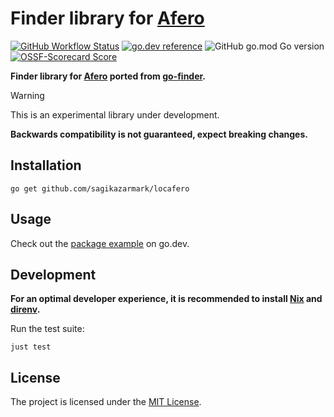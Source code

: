 # Finder library for [Afero](https://github.com/spf13/afero)

[![GitHub Workflow Status](https://img.shields.io/github/actions/workflow/status/sagikazarmark/locafero/ci.yaml?style=flat-square)](https://github.com/sagikazarmark/locafero/actions/workflows/ci.yaml)
[![go.dev reference](https://img.shields.io/badge/go.dev-reference-007d9c?logo=go&logoColor=white&style=flat-square)](https://pkg.go.dev/mod/github.com/sagikazarmark/locafero)
![GitHub go.mod Go version](https://img.shields.io/github/go-mod/go-version/sagikazarmark/locafero?style=flat-square&color=61CFDD)
[![OSSF-Scorecard Score](https://img.shields.io/ossf-scorecard/github.com/sagikazarmark/locafero)](https://deps.dev/go/github.com%252Fsagikazarmark%252Flocafero)

**Finder library for [Afero](https://github.com/spf13/afero) ported from [go-finder](https://github.com/sagikazarmark/go-finder).**

> [!WARNING]
> This is an experimental library under development.
>
> **Backwards compatibility is not guaranteed, expect breaking changes.**

## Installation

```shell
go get github.com/sagikazarmark/locafero
```

## Usage

Check out the [package example](https://pkg.go.dev/github.com/sagikazarmark/locafero#example-package) on go.dev.

## Development

**For an optimal developer experience, it is recommended to install [Nix](https://nixos.org/download.html) and [direnv](https://direnv.net/docs/installation.html).**

Run the test suite:

```shell
just test
```

## License

The project is licensed under the [MIT License](LICENSE).
